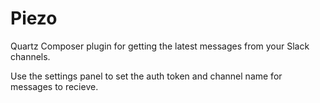 # Piezo
Quartz Composer plugin for getting the latest messages from your Slack channels.

Use the settings panel to set the auth token and channel name for messages to recieve.
